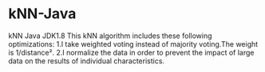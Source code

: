 # kNN-Java
kNN Java
JDK1.8
This kNN algorithm includes these following optimizations:
1.I take weighted voting instead of majority voting.The weight is 1/distance².
2.I normalize the data in order to prevent the impact of large data on the results of individual characteristics.
